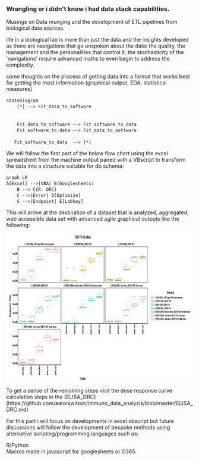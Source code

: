 ### Wrangling or i didn't know i had data stack capabilities.
Musings on Data munging and the development of ETL pipelines from biological data sources.

life in a biological lab is more than just the data and the insights developed as there are navigations that go unspoken about the data: the quality, the management and the personalities that control it. the stochasticity of the 'navigations' require advanced maths to even begin to address the complexity. 


some thoughts on the process of getting data into a format that works best for getting the most information (graphical output, EDA, statistical measures)

```mermaid
stateDiagram
    [*] --> Fit_data_to_software
   

    Fit_data_to_software --> Fit_software_to_data
    Fit_software_to_data --> Fit_data_to_software
  
   Fit_software_to_data  --> [*]
```


We will follow the first part of the below flow chart using the excel spreadsheet from the machine output paired with a VBscript to transform the data into a structure suitable for db schema: 
```mermaid
graph LR
A[Excel] -->|VBA| B(Googlesheets)
    B --> C{R: DRC}
    C -->|Error| D[Optimize]
    C -->|Endpoint| E[Labkey]
```

This will arrive at the destination of a dataset that is analyzed, aggregated, web accessible data set with advanced agile graphical outputs like the following: 

<p align="center">
<img title="Endpoint titer graph in R" alt="Alt text" src="graphic.png" width="500" height="400" align="center">
</p>
To get a sense of the remaining steps visit the dose response curve calculation steps in the [ELISA_DRC](https://github.com/aaronjwilson/immuno_data_analysis/blob/master/ELISA_DRC.md)

For this part i will focus on developments in excel vbscript but future discussions will follow the development of bespoke methods using alternative scripting/programming languages such as: 

R/Python<br>
Macros made in javascript for googlesheets or O365.




